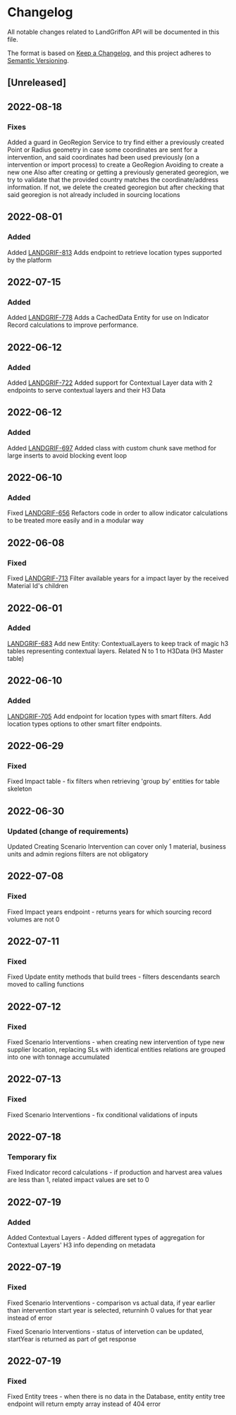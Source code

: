 # Changelog

All notable changes related to LandGriffon API will be documented in this file.

The format is based on [Keep a Changelog](https://keepachangelog.com/en/1.0.0/),
and this project adheres to [Semantic Versioning](https://semver.org/).

## [Unreleased]

##  2022-08-18
### Fixes
Added a guard in GeoRegion Service to try find either a previously created Point or Radius
geometry in case some coordinates are sent for a intervention, and said coordinates
had been used previously (on a intervention or import process) to create a GeoRegion
Avoiding to create a new one
Also after creating or getting a previously generated georegion, we try to validate
that the provided country matches the coordinate/address information. If not, we delete 
the created georegion but after checking that said georegion is not already included in sourcing locations


##  2022-08-01
### Added
Added [LANDGRIF-813](https://vizzuality.atlassian.net/browse/LANDGRIF-813)
Adds endpoint to retrieve location types supported by the platform


##  2022-07-15
### Added
Added [LANDGRIF-778](https://vizzuality.atlassian.net/browse/LANDGRIF-7782)
Adds a CachedData Entity for use on Indicator Record calculations to improve performance.

##  2022-06-12
### Added
Added [LANDGRIF-722](https://vizzuality.atlassian.net/browse/LANDGRIF-722)
Added support for Contextual Layer data with 2 endpoints to serve contextual layers and their H3 Data

##  2022-06-12
### Added
Added [LANDGRIF-697](https://vizzuality.atlassian.net/browse/LANDGRIF-697)
Added class with custom chunk save method for large inserts to avoid blocking
event loop

##  2022-06-10
### Added
Fixed [LANDGRIF-656](https://vizzuality.atlassian.net/browse/LANDGRIF-656)
Refactors code in order to allow indicator calculations to be treated more easily and in a modular way


##  2022-06-08
### Fixed
Fixed [LANDGRIF-713](https://vizzuality.atlassian.net/browse/LANDGRIF-713)
Filter available years for a impact layer by the received Material Id's children



##  2022-06-01
### Added
[LANDGRIF-683](https://vizzuality.atlassian.net/browse/LANDGRIF-683)
Add new Entity: ContextualLayers to keep track of magic h3 tables representing 
contextual layers. Related N to 1 to H3Data (H3 Master table)

##  2022-06-10
### Added
[LANDGRIF-705](https://vizzuality.atlassian.net/browse/LANDGRIF-705)
Add endpoint for location types with smart filters. Add location types options to
other smart filter endpoints.

## 2022-06-29
### Fixed

Fixed 
Impact table - fix filters when retrieving 'group by' entities for table skeleton

## 2022-06-30

### Updated (change of requirements)

Updated
Creating Scenario Intervention can cover only 1 material, business units and admin regions filters are not obligatory

## 2022-07-08

### Fixed

Fixed
Impact years endpoint - returns years for which sourcing record volumes are not 0


## 2022-07-11

### Fixed

Fixed
Update entity methods that build trees - filters descendants search moved to calling functions

## 2022-07-12

### Fixed

Fixed
Scenario Interventions - when creating new intervention of type new supplier location, replacing SLs with identical entities relations 
are grouped into one with tonnage accumulated

## 2022-07-13

### Fixed

Fixed
Scenario Interventions - fix conditional validations of inputs

## 2022-07-18

### Temporary fix

Fixed
Indicator record calculations - if production and harvest area values are less than 1,
related impact values are set to 0

## 2022-07-19

### Added

Added
Contextual Layers - Added different types of aggregation for Contextual Layers' H3 info depending on metadata



## 2022-07-19

### Fixed

Fixed
Scenario Interventions - comparison vs actual data, if year earlier than intervention start year is selected,
returninh 0 values for that year instead of error

Fixed
Scenario Interventions - status of intervetion can be updated, startYear is returned as part of get response


## 2022-07-19

### Fixed
Fixed
Entity trees - when there is no data in the Database, entity entity tree endpoint will return empty array
instead of 404 error



